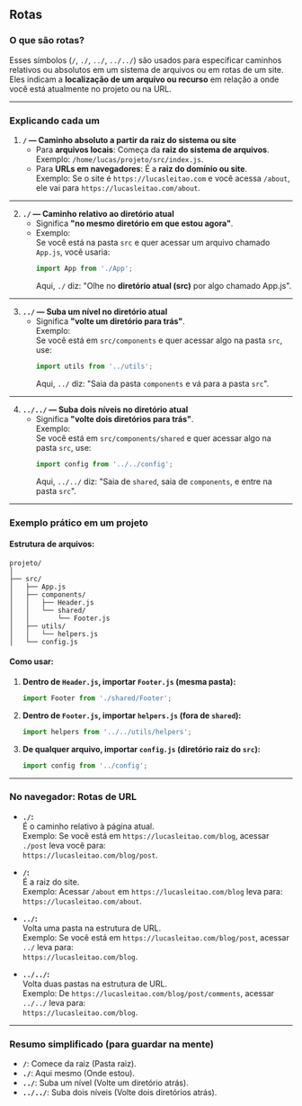 ## Rotas

### **O que são rotas?**
Esses símbolos (`/`, `./`, `../`, `../../`) são usados para especificar caminhos relativos ou absolutos em um sistema de arquivos ou em rotas de um site. Eles indicam a **localização de um arquivo ou recurso** em relação a onde você está atualmente no projeto ou na URL.

---

### **Explicando cada um**

1. **`/` — Caminho absoluto a partir da raiz do sistema ou site**  
   - Para **arquivos locais**: Começa da **raiz do sistema de arquivos**.  
     Exemplo: `/home/lucas/projeto/src/index.js`.  
   - Para **URLs em navegadores**: É a **raiz do domínio ou site**.  
     Exemplo: Se o site é `https://lucasleitao.com` e você acessa `/about`, ele vai para `https://lucasleitao.com/about`.

---

2. **`./` — Caminho relativo ao diretório atual**  
   - Significa **"no mesmo diretório em que estou agora"**.
   - Exemplo:  
     Se você está na pasta `src` e quer acessar um arquivo chamado `App.js`, você usaria:  
     ```javascript
     import App from './App';
     ```
     Aqui, `./` diz: "Olhe no **diretório atual (src)** por algo chamado App.js".

---

3. **`../` — Suba um nível no diretório atual**  
   - Significa **"volte um diretório para trás"**.  
     Exemplo:  
     Se você está em `src/components` e quer acessar algo na pasta `src`, use:  
     ```javascript
     import utils from '../utils';
     ```
     Aqui, `../` diz: "Saia da pasta `components` e vá para a pasta `src`".

---

4. **`../../` — Suba dois níveis no diretório atual**  
   - Significa **"volte dois diretórios para trás"**.  
     Exemplo:  
     Se você está em `src/components/shared` e quer acessar algo na pasta `src`, use:  
     ```javascript
     import config from '../../config';
     ```
     Aqui, `../../` diz: "Saia de `shared`, saia de `components`, e entre na pasta `src`".

---

### **Exemplo prático em um projeto**

#### Estrutura de arquivos:
```
projeto/
│
├── src/
│   ├── App.js
│   ├── components/
│   │   ├── Header.js
│   │   └── shared/
│   │       └── Footer.js
│   ├── utils/
│   │   └── helpers.js
│   └── config.js
```

#### Como usar:

1. **Dentro de `Header.js`, importar `Footer.js` (mesma pasta):**
   ```javascript
   import Footer from './shared/Footer';
   ```

2. **Dentro de `Footer.js`, importar `helpers.js` (fora de `shared`):**
   ```javascript
   import helpers from '../../utils/helpers';
   ```

3. **De qualquer arquivo, importar `config.js` (diretório raiz do `src`):**
   ```javascript
   import config from '../config';
   ```

---

### **No navegador: Rotas de URL**

- **`./`:**  
  É o caminho relativo à página atual.  
  Exemplo: Se você está em `https://lucasleitao.com/blog`, acessar `./post` leva você para:  
  `https://lucasleitao.com/blog/post`.

- **`/`:**  
  É a raiz do site.  
  Exemplo: Acessar `/about` em `https://lucasleitao.com/blog` leva para:  
  `https://lucasleitao.com/about`.

- **`../`:**  
  Volta uma pasta na estrutura de URL.  
  Exemplo: Se você está em `https://lucasleitao.com/blog/post`, acessar `../` leva para:  
  `https://lucasleitao.com/blog`.

- **`../../`:**  
  Volta duas pastas na estrutura de URL.  
  Exemplo: De `https://lucasleitao.com/blog/post/comments`, acessar `../../` leva para:  
  `https://lucasleitao.com/blog`.

---

### **Resumo simplificado (para guardar na mente)**

- **`/`**: Comece da raiz (Pasta raiz). 
- **`./`**: Aqui mesmo (Onde estou).  
- **`../`**: Suba um nível (Volte um diretório atrás).  
- **`../../`**: Suba dois níveis (Volte dois diretórios atrás).